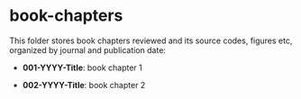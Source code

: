 # book-chapters
This folder stores book chapters reviewed and its source codes, figures etc, organized by journal and publication date:

- **001-YYYY-Title**: book chapter 1

- **002-YYYY-Title**: book chapter 2

